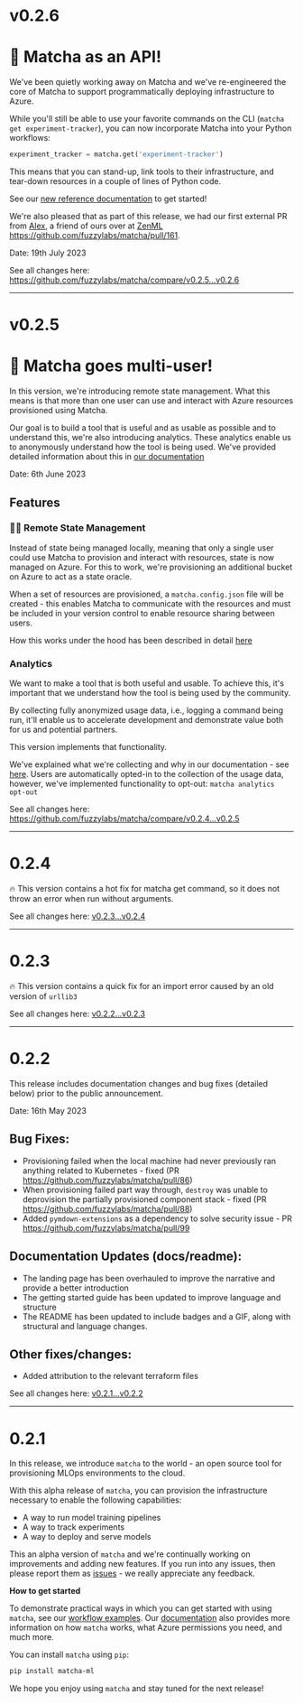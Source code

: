 # v0.2.6

# 🔌 Matcha as an API!

We've been quietly working away on Matcha and we've re-engineered the core of Matcha to support programmatically deploying infrastructure to Azure.

While you'll still be able to use your favorite commands on the CLI (`matcha get experiment-tracker`), you can now incorporate Matcha into your Python workflows:

```python
experiment_tracker = matcha.get('experiment-tracker')
```

This means that you can stand-up, link tools to their infrastructure, and tear-down resources in a couple of lines of Python code.

See our [new reference documentation](https://mymatcha.ai//references/) to get started!

We're also pleased that as part of this release, we had our first external PR from [Alex](https://github.com/strickvl), a friend of ours over at [ZenML](zenml.io) https://github.com/fuzzylabs/matcha/pull/161.

Date: 19th July 2023

See all changes here: https://github.com/fuzzylabs/matcha/compare/v0.2.5...v0.2.6

---
# v0.2.5

# &#129309; Matcha goes multi-user!

In this version, we're introducing remote state management. What this means is that more than one user can use and interact with Azure resources provisioned using Matcha.

Our goal is to build a tool that is useful and as usable as possible and to understand this, we're also introducing analytics. These analytics enable us to anonymously understand how the tool is being used. We've provided detailed information about this in [our documentation](https://mymatcha.ai/privacy/)

Date: 6th June 2023

## Features

### &#129489;&#8205;&#127891; Remote State Management

Instead of state being managed locally, meaning that only a single user could use Matcha to provision and interact with resources, state is now managed on Azure. For this to work, we're provisioning an additional bucket on Azure to act as a state oracle.

When a set of resources are provisioned, a `matcha.config.json` file will be created - this enables Matcha to communicate with the resources and must be included in your version control to enable resource sharing between users.

How this works under the hood has been described in detail [here](https://mymatcha.ai/inside-matcha/)

### Analytics

We want to make a tool that is both useful and usable. To achieve this, it's important that we understand how the tool is being used by the community.

By collecting fully anonymized usage data, i.e., logging a command being run, it'll enable us to accelerate development and demonstrate value both for us and potential partners.

This version implements that functionality.

We've explained what we're collecting and why in our documentation - see [here](https://mymatcha.ai/privacy/). Users are automatically opted-in to the collection of the usage data, however, we've implemented functionality to opt-out: `matcha analytics opt-out`

See all changes here: https://github.com/fuzzylabs/matcha/compare/v0.2.4...v0.2.5

---
# 0.2.4

&#128293; This version contains a hot fix for matcha get command, so it does not throw an error when run without arguments.

See all changes here: [v0.2.3...v0.2.4](https://github.com/fuzzylabs/matcha/compare/v0.2.3...v0.2.4)

---
# 0.2.3

&#128293; This version contains a quick fix for an import error caused by an old version of `urllib3`

See all changes here: [v0.2.2...v0.2.3](https://github.com/fuzzylabs/matcha/compare/v0.2.2...v0.2.3)

---
# 0.2.2

This release includes documentation changes and bug fixes (detailed below) prior to the public announcement.

Date: 16th May 2023

## Bug Fixes:

* Provisioning failed when the local machine had never previously ran anything related to Kubernetes - fixed (PR https://github.com/fuzzylabs/matcha/pull/86)
* When provisioning failed part way through, `destroy` was unable to deprovision the partially provisioned component stack - fixed (PR https://github.com/fuzzylabs/matcha/pull/88)
* Added `pymdown-extensions` as a dependency to solve security issue - PR https://github.com/fuzzylabs/matcha/pull/99

## Documentation Updates (docs/readme):

* The landing page has been overhauled to improve the narrative and provide a better introduction
* The getting started guide has been updated to improve language and structure
* The README has been updated to include badges and a GIF, along with structural and language changes.

## Other fixes/changes:

* Added attribution to the relevant terraform files

See all changes here: [v0.2.1...v0.2.2](https://github.com/fuzzylabs/matcha/compare/v0.2.1...v0.2.2)

---
# 0.2.1

In this release, we introduce `matcha` to the world - an open source tool for provisioning MLOps environments to the cloud.

With this alpha release of `matcha`, you can provision the infrastructure necessary to enable the following capabilities:

- A way to run model training pipelines
- A way to track experiments
- A way to deploy and serve models

This an alpha version of `matcha` and we're continually working on improvements and adding new features. If you run into any issues, then please report them as [issues](https://github.com/fuzzylabs/matcha/issues) - we really appreciate any feedback.

**How to get started**

To demonstrate practical ways in which you can get started with using `matcha`, see our [workflow examples](https://github.com/fuzzylabs/matcha-examples). Our [documentation](https://fuzzylabs.github.io/matcha/) also provides more information on how `matcha` works, what Azure permissions you need, and much more.

You can install `matcha` using `pip`:

```bash
pip install matcha-ml
```

We hope you enjoy using `matcha` and stay tuned for the next release!

